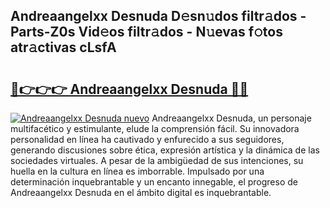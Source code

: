 ## Andreaangelxx Desnuda D𝚎sn𝚞dos filtr𝚊dos - Parts-Z0s Vid𝚎os filtr𝚊dos - N𝚞evas f𝚘tos atr𝚊ctivas cLsfA

# <h2><a href="http://mb1bcl.tromn.icu/?c=Andreaangelxx+Desnuda">🔗👉👉👉 Andreaangelxx Desnuda 🔗🔗</a></h2>

[![Andreaangelxx Desnuda nuevo](https://i.imgur.com/pEAQMta.gif)](http://mb1bcl.tromn.icu/?c=Andreaangelxx+Desnuda)
Andreaangelxx Desnuda, un personaje multifacético y estimulante, elude la comprensión fácil. Su innovadora personalidad en línea ha cautivado y enfurecido a sus seguidores, generando discusiones sobre ética, expresión artística y la dinámica de las sociedades virtuales. A pesar de la ambigüedad de sus intenciones, su huella en la cultura en línea es imborrable. Impulsado por una determinación inquebrantable y un encanto innegable, el progreso de Andreaangelxx Desnuda en el ámbito digital es inquebrantable.
